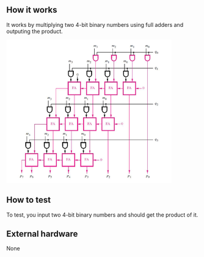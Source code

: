 <!---

This file is used to generate your project datasheet. Please fill in the information below and delete any unused
sections.

You can also include images in this folder and reference them in the markdown. Each image must be less than
512 kb in size, and the combined size of all images must be less than 1 MB.
-->

## How it works

It works by multiplying two 4-bit binary numbers using full adders and outputing the product.

![Block Diagram](C7_array_mult_diagram.png)

## How to test

To test, you input two 4-bit binary numbers and should get the product of it.

## External hardware

None
